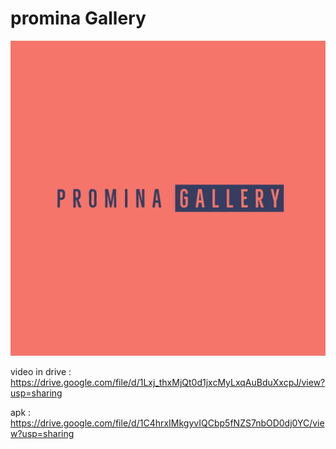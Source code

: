 # promina Gallery



[![Watch the video](https://github.com/amrNaser99/ProMina-Gallery/blob/main/assets/images/logo.jpeg)](https://drive.google.com/file/d/1Lxj_thxMjQt0d1jxcMyLxqAuBduXxcpJ/view?usp=sharing)


video in drive : https://drive.google.com/file/d/1Lxj_thxMjQt0d1jxcMyLxqAuBduXxcpJ/view?usp=sharing

apk : https://drive.google.com/file/d/1C4hrxIMkgyvIQCbp5fNZS7nbOD0dj0YC/view?usp=sharing



